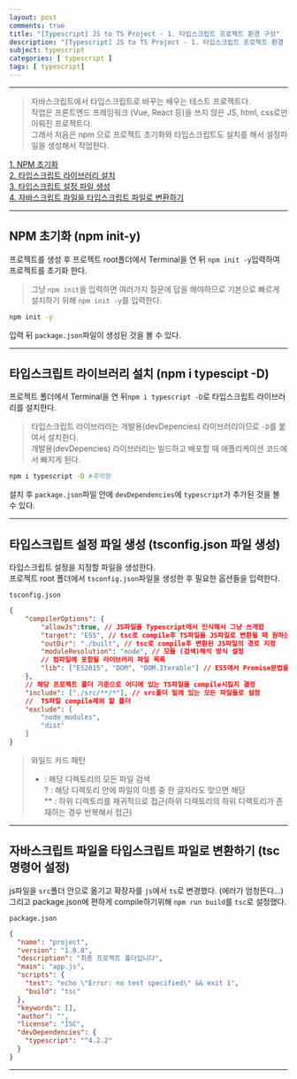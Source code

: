 ```yaml
---
layout: post
comments: true
title: "[Typescript] JS to TS Project - 1. 타입스크립트 프로젝트 환경 구성"
description: "[Typescript] JS to TS Project - 1. 타입스크립트 프로젝트 환경 구성"
subject: typescript
categories: [ typescript ]
tags: [ typescript]
---
```


<hr>


> 자바스크립트에서 타입스크립트로 바꾸는 배우는 테스트 프로젝트다.  
> 작업은 프론트엔드 프레임워크 (Vue, React 등)을 쓰지 않은 JS, html, css로만 이뤄진 프로젝트다.  
> 그래서 처음은 npm 으로 프로젝트 초기화와 타입스크립트도 설치를 해서 설정파일을 생성해서 작업한다.

[1. NPM 초기화](#section1)  
[2. 타입스크립트 라이브러리 설치](#section2)  
[3. 타입스크립트 설정 파일 생성](#section3)  
[4. 자바스크립트 파일을 타입스크립트 파일로 변환하기](#section4)  

<hr>

## NPM 초기화 (npm init-y) <a name="section1"></a>

프로젝트를 생성 후 프로젝트 root폴더에서 Terminal을 연 뒤 `npm init -y`입력하여 프로젝트를 초기화 한다.  
> 그냥 `npm init`을 입력하면 여러가지 질문에 답을 해야하므로 기본으로 빠르게 설치하기 위해 `npm init -y`를 입력한다.

```bash
npm init -y
```

입력 뒤 `package.json`파일이 생성된 것을 볼 수 있다.

<hr>

## 타입스크립트 라이브러리 설치 (npm i typescipt -D) <a name="section2"></a>

프로젝트 폴더에서 Terminal을 연 뒤`npm i typescript -D`로 타입스크립트 라이브러리를 설치한다.  
> 타입스크립트 라이브러리는 개발용(devDepencies) 라이브러리이므로 `-D`를 붙여서 설치한다.  
> 개발용(devDepencies) 라이브러리는 빌드하고 배포할 때 애플리케이션 코드에서 빠지게 된다.  

```bash
npm i typescript -D #축약형
```

설치 후 `package.json`파일 안에 `devDependencies`에 `typescript`가 추가된 것을 볼 수 있다.

<hr>

## 타입스크립트 설정 파일 생성 (tsconfig.json 파일 생성) <a name="section3"></a>

타입스크립트 설정을 지정할 파일을 생성한다.  
프로젝트 root 폴더에서 `tsconfig.json`파일을 생성한 후 필요한 옵션들을 입력한다.  

`tsconfig.json`
```json
{
    "compilerOptions": {
        "allowJs":true, // JS파일을 Typescript에서 인식해서 그냥 쓰게함
        "target": "ES5", // tsc로 compile후 TS파일을 JS파일로 변환될 때 원하는 JS버전
        "outDir": "./built", // tsc로 compile후 변환된 JS파일의 경로 지정
        "moduleResolution": "node", // 모듈 (검색)해석 방식 설정
        // 컴파일에 포함될 라이브러리 파일 목록
        "lib": ["ES2015", "DOM", "DOM.Iterable"] // ES5에서 Promise문법을 이해 못 하기 때문
    },
    // 해당 프로젝트 폴더 기준으로 어디에 있는 TS파일을 compile시킬지 결정
    "include": ["./src/**/*"], // src폴더 밑에 있는 모든 파일들로 설정
    //  TS파일 compile제외 할 폴더
    "exclude": [
        "node_modules",
        "dist"
    ]
}
```

> 와일드 카드 패턴  
> * : 해당 디렉토리의 모든 파일 검색  
> ? : 해당 디렉토리 안에 파일의 이름 중 한 글자라도 맞으면 해당  
> ** : 하위 디렉토리를 재귀적으로 접근(하위 디렉토리의 하위 디렉토리가 존재하는 경우 반복해서 접근)  

<hr>

## 자바스크립트 파일을 타입스크립트 파일로 변환하기 (tsc 명령어 설정) <a name="section4"></a>

js파일을 `src`폴더 안으로 옮기고 확장자를 `js`에서 `ts`로 변경했다. (에러가 엄청뜬다...)  
그리고 package.json에 편하게 compile하기위해 `npm run build`를 `tsc`로 설정했다.

`package.json`
```json
{
  "name": "project",
  "version": "1.0.0",
  "description": "최종 프로젝트 폴더입니다",
  "main": "app.js",
  "scripts": {
    "test": "echo \"Error: no test specified\" && exit 1",
    "build": "tsc"
  },
  "keywords": [],
  "author": "",
  "license": "ISC",
  "devDependencies": {
    "typescript": "^4.2.2"
  }
}
```

<hr>

